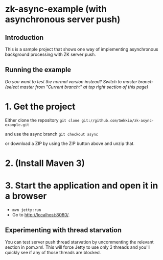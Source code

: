 zk-async-example (with asynchronous server push)
=================

## Introduction

This is a sample project that shows one way of implementing asynchronous background processing with ZK server push.

## Running the example

*Do you want to test the normal version instead? Switch to master branch (select master from "Current branch:" at top right section of this page)*

# 1. Get the project

Either clone the repository
`git clone git://github.com/Gekkio/zk-async-example.git`

and use the async branch
`git checkout async`

or download a ZIP by using the ZIP button above and unzip that.

# 2. (Install Maven 3)
# 3. Start the application and open it in a browser

* `mvn jetty:run`
* Go to [http://localhost:8080/](http://localhost:8080/).

## Experimenting with thread starvation

You can test server push thread starvation by uncommenting the relevant section in pom.xml.
This will force Jetty to use only 3 threads and you'll quickly see if any of those threads are blocked.
